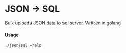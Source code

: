 # JSON -> SQL

Bulk uploads JSON data to sql server. Written in golang

#### Usage

```
./json2sql -help
```